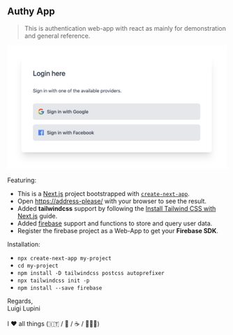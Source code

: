 ## Authy App

> This is authentication web-app with react as mainly for demonstration and general reference.

![alt text](./capture.png)

Featuring:

- This is a [Next.js](https://nextjs.org/) project bootstrapped with [`create-next-app`](https://github.com/vercel/next.js/tree/canary/packages/create-next-app).
- Open [https://address-please/](https://address-please.app/) with your browser to see the result.
- Added **tailwindcss** support by following the [Install Tailwind CSS with Next.js](https://tailwindcss.com/docs/guides/nextjs) guide.
- Added [firebase](https://www.npmjs.com/package/firebase) support and functions to store and query user data.
- Register the firebase project as a Web-App to get your **Firebase SDK**.

Installation:

- `npx create-next-app my-project`
- `cd my-project`
- `npm install -D tailwindcss postcss autoprefixer`
- `npx tailwindcss init -p`
- `npm install --save firebase`

Regards, <br />
Luigi Lupini <br />
<br />
I ❤️ all things (🇮🇹 / 🛵 / ☕️ / 👨‍👩‍👧)<br />
